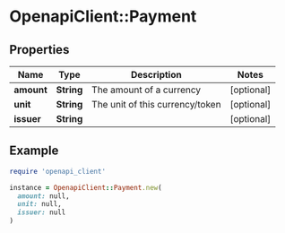 # OpenapiClient::Payment

## Properties

| Name | Type | Description | Notes |
| ---- | ---- | ----------- | ----- |
| **amount** | **String** | The amount of a currency | [optional] |
| **unit** | **String** | The unit of this currency/token | [optional] |
| **issuer** | **String** |  | [optional] |

## Example

```ruby
require 'openapi_client'

instance = OpenapiClient::Payment.new(
  amount: null,
  unit: null,
  issuer: null
)
```

